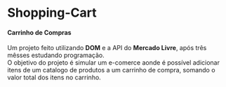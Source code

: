 # Shopping-Cart

<h4>Carrinho de Compras</h4>
<p>
  Um projeto feito utilizando <b>DOM</b> e a API do <b>Mercado Livre</b>, após três mêsses estudando programação.
  <br>O objetivo do projeto é simular um e-comerce aonde é possível adicionar itens de um catalogo de produtos a um carrinho de compra, somando o valor total dos itens no carrinho.
 <p>
